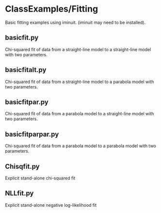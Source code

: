 # ClassExamples/Fitting
Basic fitting examples using iminuit. 
(iminuit may need to be installed).

## basicfit.py
Chi-squared fit of data from a straight-line model to a straight-line model with 
two parameters.

## basicfitalt.py
Chi-squared fit of data from a straight-line model to a parabola model with 
two parameters.

## basicfitpar.py
Chi-squared fit of data from a parabola model to a straight-line model with 
two parameters.

## basicfitparpar.py
Chi-squared fit of data from a parabola model to a parabola model with 
two parameters.

## Chisqfit.py
Explicit stand-alone chi-squared fit

## NLLfit.py
Explicit stand-alone negative log-likelihood fit
